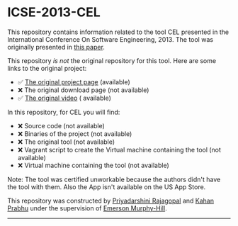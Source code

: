 # ICSE-2013-CEL

This repository contains information related to the tool CEL presented in the International Conference On Software Engineering, 2013. The tool was originally presented in [this paper](http://dl.acm.org/citation.cfm?id=2486996).

This repository _is not_ the original repository for this tool. Here are some links to the original project:

* :white_check_mark: [The original project page](http://cel.inf.usi.ch/) (available)
* :x: The original download page (not available)
* :white_check_mark: [The original video](http://cel.inf.usi.ch/index.php?action=gallery) ( available)


In this repository, for CEL you will find:
* :x: Source code (not available)
* :x: Binaries of the project (not available)
* :x: The original tool (not available)
* :x: Vagrant script to create the Virtual machine containing the tool (not available)
* :x: Virtual machine containing the tool (not available)

Note: The tool was certified unworkable because the authors didn't have the tool with them. Also the App isn't available on the US App Store. 


This repository was constructed by [Priyadarshini Rajagopal](https://github.com/PriyadarshiniRajagopal) and [Kahan Prabhu](https://github.com/KahanPrabhu) under the supervision of [Emerson Murphy-Hill](https://github.com/CaptainEmerson).  

***
